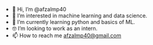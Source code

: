- 👋 Hi, I’m @afzalmp40
- 👀 I’m interested in machine learning and data science.
- 🌱 I’m currently learning python and basics of ML. 
- 🤓 I’m looking to work as an intern. 
- 📫 How to reach me afzalmp40@gmail.com

<!---
afzalmp40/afzalmp40 is a ✨ special ✨ repository because its `README.md` (this file) appears on your GitHub profile.
You can click the Preview link to take a look at your changes.
--->

